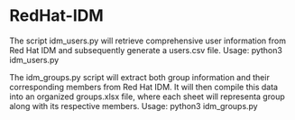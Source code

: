 # RedHat-IDM

The script idm_users.py will retrieve comprehensive user information from Red Hat IDM and subsequently generate a users.csv file.
Usage: python3 idm_users.py

The idm_groups.py script will extract both group information and their corresponding members from Red Hat IDM. It will then compile this data into an organized groups.xlsx file, where each sheet will representa group along with its respective members.
Usage: python3 idm_groups.py
